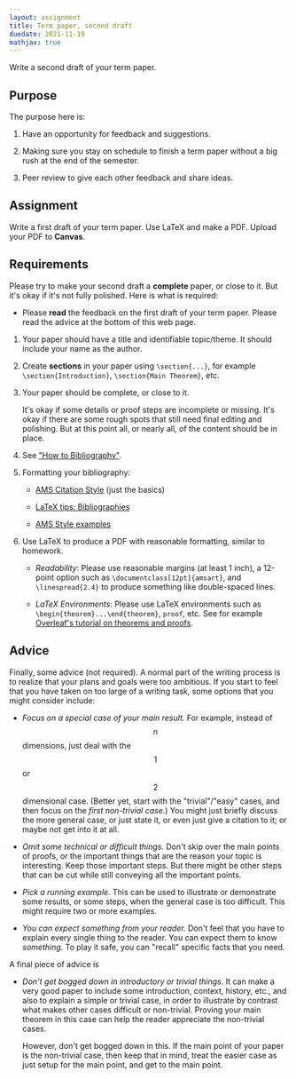 ```yaml
---
layout: assignment
title: Term paper, second draft
duedate: 2021-11-19
mathjax: true
---
```


Write a second draft of your term paper.

## Purpose

The purpose here is:

1. Have an opportunity for feedback and suggestions.

2. Making sure you stay on schedule to finish a term paper
   without a big rush at the end of the semester.

3. Peer review to give each other feedback and share ideas.
   
## Assignment

Write a first draft of your term paper.
Use LaTeX and make a PDF.
Upload your PDF to **Canvas**.


## Requirements

Please try to make your second draft a **complete** paper, or close to it.
But it's okay if it's not fully polished.
Here is what is required:

+   Please **read** the feedback on the first draft of your term paper.
    Please read the advice at the bottom of this web page.

1. Your paper should have a title and identifiable topic/theme.
   It should include your name as the author.

2.  Create **sections** in your paper using `\section{...}`,
    for example `\section{Introduction}`, `\section{Main Theorem}`, etc.

2.  Your paper should be complete, or close to it.
    
    It's okay if some details or proof steps are incomplete or missing.
    It's okay if there are some rough spots that still need final editing and polishing.
    But at this point all, or nearly all, of the content should be in place.
    

3.  See ["How to Bibliography"](https://zteitler.github.io/assets/how-to-bibliography-2.pdf).
    
4.  Formatting your bibliography:
    
    + [AMS Citation Style](https://ms.mcmaster.ca/~vantuyl/courses/LibrarySlides_1.pdf) (just the basics)
    
    + [LaTeX tips: Bibliographies](https://faculty.math.illinois.edu/~hildebr/tex/bibliographies.html)
    
    + [AMS Style examples](https://www.csuci.edu/wmc/pdf/citations/ams-style-guide-revised2020.pdf)
    

5.  Use LaTeX to produce a PDF with reasonable formatting,
    similar to homework.
    
    + _Readability_: Please use reasonable margins (at least 1 inch),
      a 12-point option such as `\documentclass[12pt]{amsart}`,
      and `\linespread{2.4}` to produce something like double-spaced lines.
    
    + _LaTeX Environments_: Please use LaTeX environments such as
      `\begin{theorem}...\end{theorem}`, `proof`, etc.
      See for example
      [Overleaf's tutorial on theorems and proofs](https://www.overleaf.com/learn/latex/theorems_and_proofs).

## Advice

Finally, some advice (not required).
A normal part of the writing process is to realize that your plans and goals
were too ambitious.
If you start to feel that you have taken on too large of a writing task,
some options that you might consider include:

+ _Focus on a special case of your main result._
  For example, instead of $$n$$ dimensions,
  just deal with the $$1$$ or $$2$$ dimensional case.
  (Better yet, start with the "trivial"/"easy" cases,
  and then focus on the *first non-trivial case*.)
  You might just briefly discuss the more general case,
  or just state it, or even just give a citation to it;
  or maybe not get into it at all.
  
+ _Omit some technical or difficult things._
  Don't skip over the main points of proofs, or the important things
  that are the reason your topic is interesting.
  Keep those important steps.
  But there might be other steps that can be cut while still
  conveying all the important points.

+ _Pick a running example._
  This can be used to illustrate or demonstrate some results,
  or some steps, when the general case is too difficult.
  This might require two or more examples.

+ _You can expect something from your reader._
  Don't feel that you have to explain every single thing
  to the reader.
  You can expect them to know _something_.
  To play it safe, you can "recall" specific facts that you need.

A final piece of advice is

+ _Don't get bogged down in introductory or trivial things._
  It can make a very good paper to include some introduction, context, history, etc.,
  and also to explain a simple or trivial case,
  in order to illustrate by contrast what makes other cases difficult or non-trivial.
  Proving your main theorem in this case can help the reader appreciate
  the non-trivial cases.
  
  However, don't get bogged down in this.
  If the main point of your paper is the non-trivial case, then keep that in mind,
  treat the easier case as just setup for the main point,
  and get to the main point.
